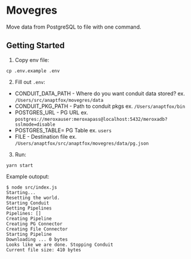 # Movegres

Move data from PostgreSQL to file with one command. 

## Getting Started

1. Copy env file:

```
cp .env.example .env
```

2. Fill out `.env`:

- CONDUIT_DATA_PATH - Where do you want conduit data stored? ex. `/Users/src/anaptfox/movegres/data`  
- CONDUIT_PKG_PATH - Path to conduit pkgs ex. `/Users/anaptfox/bin`  
-  POSTGRES_URL - PG URL ex. `postgres://meroxauser:meroxapass@localhost:5432/meroxadb?sslmode=disable`
- POSTGRES_TABLE= PG Table ex. `users`
- FILE - Destination file ex. `/Users/anaptfox/src/anaptfox/movegres/data/pg.json`

3. Run:

```
yarn start
```

Example outoput:

```
$ node src/index.js
Starting...
Resetting the world.
Starting Conduit
Getting Pipelines
Pipelines: []
Creating Pipeline
Creating PG Connector
Creating File Connector
Starting Pipeline
Downloading ... 0 bytes
Looks like we are done. Stopping Conduit
Current file size: 410 bytes
```